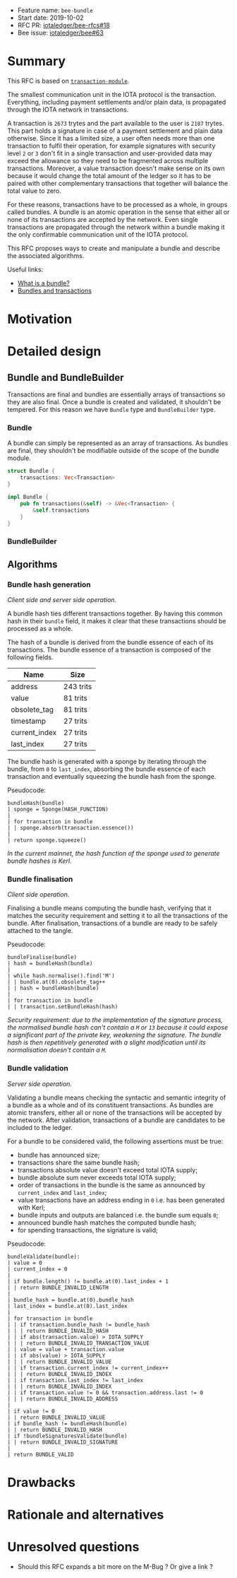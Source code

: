 + Feature name: `bee-bundle`
+ Start date: 2019-10-02
+ RFC PR: [iotaledger/bee-rfcs#18](https://github.com/iotaledger/bee-rfcs/pull/18)
+ Bee issue: [iotaledger/bee#63](https://github.com/iotaledger/bee/issues/63)

# Summary

This RFC is based on [`transaction-module`]().
<!-- TODO FIx link to RFC#3 -->

The smallest communication unit in the IOTA protocol is the transaction. Everything, including payment settlements and/or plain data, is propagated through the IOTA network in transactions.

A transaction is `2673` trytes and the part available to the user is `2187` trytes. This part holds a signature in case of a payment settlement and plain data otherwise. Since it has a limited size, a user often needs more than one transaction to fulfil their operation, for example signatures with security level `2` or `3` don't fit in a single transaction and user-provided data may exceed the allowance so they need to be fragmented across multiple transactions. Moreover, a value transaction doesn't make sense on its own because it would change the total amount of the ledger so it has to be paired with other complementary transactions that together will balance the total value to zero.

For these reasons, transactions have to be processed as a whole, in groups called bundles. A bundle is an atomic operation in the sense that either all or none of its transactions are accepted by the network. Even single transactions are propagated through the network within a bundle making it the only confirmable communication unit of the IOTA protocol.

This RFC proposes ways to create and manipulate a bundle and describe the associated algorithms.

Useful links:
- [What is a bundle?
](https://docs.iota.org/docs/getting-started/0.1/introduction/what-is-a-bundle)
- [Bundles and transactions
](https://docs.iota.org/docs/dev-essentials/0.1/concepts/bundles-and-transactions)

# Motivation

<!-- TODO -->

# Detailed design

<!-- TODO -->

## Bundle and BundleBuilder

Transactions are final and bundles are essentially arrays of transactions so  they are also final. Once a bundle is created and validated, it shouldn't be tempered. For this reason we have `Bundle` type and `BundleBuilder` type.

<!-- TODO -->

### Bundle

A bundle can simply be represented as an array of transactions. As bundles are final, they shouldn't be modifiable outside of the scope of the bundle module.

```rust
struct Bundle {
    transactions: Vec<Transaction>
}
```

```rust
impl Bundle {    
    pub fn transactions(&self) -> &Vec<Transaction> {
        &self.transactions
    }
}
```

<!-- TODO -->

### BundleBuilder

<!-- TODO -->

## Algorithms

<!-- TODO -->

### Bundle hash generation

*Client side and server side operation.*

A bundle hash ties different transactions together. By having this common hash in their `bundle` field, it makes it clear that these transactions should be processed as a whole.

The hash of a bundle is derived from the bundle essence of each of its transactions. The bundle essence of a transaction is composed of the following fields.

| Name          | Size      |
| ------------- | --------- |
| address       | 243 trits |
| value         | 81 trits  |
| obsolete_tag  | 81 trits  |
| timestamp     | 27 trits  |
| current_index | 27 trits  |
| last_index    | 27 trits  |

The bundle hash is generated with a sponge by iterating through the bundle, from `0` to `last_index`, absorbing the bundle essence of each transaction and eventually squeezing the bundle hash from the sponge.

Pseudocode:

```
bundleHash(bundle)
| sponge = Sponge(HASH_FUNCTION)
|
| for transaction in bundle
| | sponge.absorb(transaction.essence())
|
| return sponge.squeeze()
```

*In the current mainnet, the hash function of the sponge used to generate bundle hashes is Kerl.*

### Bundle finalisation

*Client side operation.*

Finalising a bundle means computing the bundle hash, verifying that it matches the security requirement and setting it to all the transactions of the bundle. After finalisation, transactions of a bundle are ready to be safely attached to the tangle.

Pseudocode:

```
bundleFinalise(bundle)
| hash = bundleHash(bundle)
|
| while hash.normalise().find('M')
| | bundle.at(0).obsolete_tag++
| | hash = bundleHash(bundle)
|
| for transaction in bundle
| | transaction.setBundleHash(hash)
```

*Security requirement: due to the implementation of the signature process, the normalised bundle hash can't contain a `M` or `13` because it could expose a significant part of the private key, weakening the signature. The bundle hash is then repetitively generated with a slight modification until its normalisation doesn't contain a `M`.*

### Bundle validation

*Server side operation.*

Validating a bundle means checking the syntactic and semantic integrity of a bundle as a whole and of its constituent transactions. As bundles are atomic transfers, either all or none of the transactions will be accepted by the network. After validation, transactions of a bundle are candidates to be included to the ledger.

For a bundle to be considered valid, the following assertions must be true:

- bundle has announced size;
- transactions share the same bundle hash;
- transactions absolute value doesn't exceed total IOTA supply;
- bundle absolute sum never exceeds total IOTA supply;
- order of transactions in the bundle is the same as announced by `current_index` and `last_index`;
- value transactions have an address ending in `0` i.e. has been generated with Kerl;
- bundle inputs and outputs are balanced i.e. the bundle sum equals `0`;
- announced bundle hash matches the computed bundle hash;
- for spending transactions, the signature is valid;

Pseudocode:

```
bundleValidate(bundle):
| value = 0
| current_index = 0
|
| if bundle.length() != bundle.at(0).last_index + 1
| | return BUNDLE_INVALID_LENGTH
|
| bundle_hash = bundle.at(0).bundle_hash
| last_index = bundle.at(0).last_index
|
| for transaction in bundle
| | if transaction.bundle_hash != bundle_hash
| | | return BUNDLE_INVALID_HASH
| | if abs(transaction.value) > IOTA_SUPPLY
| | | return BUNDLE_INVALID_TRANSACTION_VALUE
| | value = value + transaction.value
| | if abs(value) > IOTA_SUPPLY
| | | return BUNDLE_INVALID_VALUE
| | if transaction.current_index != current_index++
| | | return BUNDLE_INVALID_INDEX
| | if transaction.last_index != last_index
| | | return BUNDLE_INVALID_INDEX
| | if transaction.value != 0 && transaction.address.last != 0
| | | return BUNDLE_INVALID_ADDRESS
|
| if value != 0
| | return BUNDLE_INVALID_VALUE
| if bundle_hash != bundleHash(bundle)
| | return BUNDLE_INVALID_HASH
| if !bundleSignaturesValidate(bundle)
| | return BUNDLE_INVALID_SIGNATURE
|
| return BUNDLE_VALID
```

# Drawbacks

<!-- TODO -->

# Rationale and alternatives

<!-- TODO -->

# Unresolved questions

<!-- TODO -->

- Should this RFC expands a bit more on the M-Bug ? Or give a link ?
